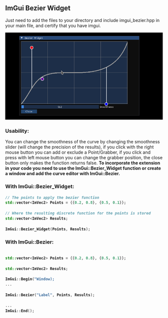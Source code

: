 <h2>ImGui Bezier Widget</h2>

Just need to add the files to your directory and include imgui_bezier.hpp in your main file, and certify that you have imgui.

![Alt Text](https://github.com/TuTheWeeb/ImGui-Bezier-Widget/blob/main/BezierWidget.gif)

<h3>Usability:</h3>
You can change the smoothness of the curve by changing the smoothness slider (will change the precision of the results), if you click with the right mouse button you can add or exclude a Point/Grabber, if you click and press with left mouse button you can change the grabber position, the close button only makes the function returns false.
<b>
To incorporate the extension in your code you need to use the ImGui::Bezier_Widget function or create a window and add the curve editor with ImGui::Bezier.

<h3>With ImGui::Bezier_Widget:</h3>

```CPP
// The points to apply the bezier function
std::vector<ImVec2> Points = {{0.2, 0.8}, {0.5, 0.1}};

// Where the resulting discrete function for the points is stored
std::vector<ImVec2> Results;

ImGui::Bezier_Widget(Points, Results);

```

<h3>With ImGui::Bezier:</h3>

```CPP

std::vector<ImVec2> Points = {{0.2, 0.8}, {0.5, 0.1}};

std::vector<ImVec2> Results;

ImGui::Begin("Window);
...

ImGui::Bezier("Label", Points, Results);

...
ImGui::End();

```


